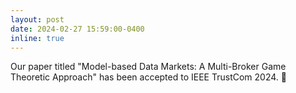 ```yaml
---
layout: post
date: 2024-02-27 15:59:00-0400
inline: true
---
```


Our paper titled "Model-based Data Markets: A Multi-Broker Game Theoretic Approach" has been accepted to IEEE TrustCom 2024. :dart:
